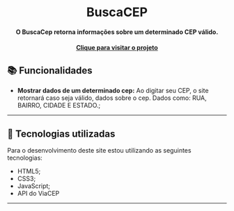 <h1 align="center">
  <br>BuscaCEP
</h1>

<h4 align="center">
    O BuscaCep retorna informações sobre um determinado CEP válido.
</h4>

<h4 align="center"><a href="https://abraaowendel.github.io/buscacep/" target="_blank">Clique para visitar o projeto</a></h4>

## 📚 Funcionalidades

- **Mostrar dados de um determinado cep:** Ao digitar seu CEP, o site retornará caso seja válido, dados sobre o cep. Dados como: RUA, BAIRRO, CIDADE E ESTADO.;

---

## 💼 Tecnologias utilizadas

Para o desenvolvimento deste site estou utilizando as seguintes tecnologias:

- HTML5;
- CSS3;
- JavaScript;
- API do ViaCEP

---
